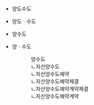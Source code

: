 - 양도수도
- 양도ㆍ수도
- 양수도
- 양ㆍ수도


    <pre>
        양수도
        ㄴ자산양수도
        ㄴ자산양수도예약
        ㄴ자산양수도예약체결
        ㄴ자산양수도예약계약체결
        ㄴ자산양수도예약계약
    </pre>
